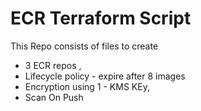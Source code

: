 # ECR Terraform Script

This Repo consists of files to create 

- 3 ECR repos , 
- Lifecycle policy - expire after 8 images
- Encryption using 1 - KMS KEy,
- Scan On Push   
